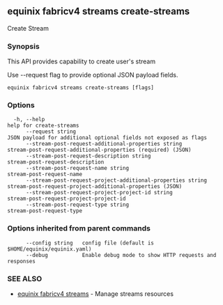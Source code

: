 ## equinix fabricv4 streams create-streams

Create Stream

### Synopsis

This API provides capability to create user's stream

Use --request flag to provide optional JSON payload fields.

```
equinix fabricv4 streams create-streams [flags]
```

### Options

```
  -h, --help                                                       help for create-streams
      --request string                                             JSON payload for additional optional fields not exposed as flags
      --stream-post-request-additional-properties string           stream-post-request-additional-properties (required) (JSON)
      --stream-post-request-description string                     stream-post-request-description
      --stream-post-request-name string                            stream-post-request-name
      --stream-post-request-project-additional-properties string   stream-post-request-project-additional-properties (JSON)
      --stream-post-request-project-project-id string              stream-post-request-project-project-id
      --stream-post-request-type string                            stream-post-request-type
```

### Options inherited from parent commands

```
      --config string   config file (default is $HOME/equinix/equinix.yaml)
      --debug           Enable debug mode to show HTTP requests and responses
```

### SEE ALSO

* [equinix fabricv4 streams](equinix_fabricv4_streams.md)	 - Manage streams resources

